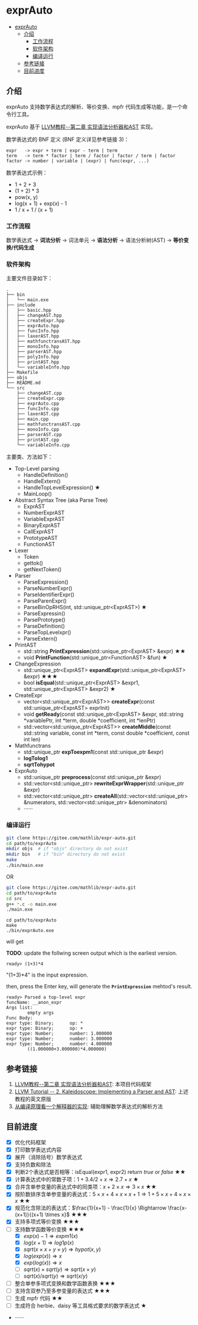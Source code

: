 # exprAuto

- [exprAuto](#exprauto)
  - [介绍](#介绍)
    - [工作流程](#工作流程)
    - [软件架构](#软件架构)
    - [编译运行](#编译运行)
  - [参考链接](#参考链接)
  - [目前进度](#目前进度)

## 介绍
exprAuto 支持数学表达式的解析、等价变换、mpfr 代码生成等功能，是一个命令行工具。

exprAuto 基于 [LLVM教程--第二章 实现语法分析器和AST](https://llvm-tutorial-cn.readthedocs.io/en/latest/chapter-2.html) 实现。

数学表达式的 BNF 定义 (BNF 定义详见参考链接 3)：

```
expr   -> expr + term | expr - term | term
term   -> term * factor | term / factor | factor / term | factor
factor -> number | variable | (expr) | func(expr, ...)
```

数学表达式示例：

* 1 + 2 + 3
* (1 + 2) * 3
* pow(x, y)
* log(x + 1) + exp(x) - 1
* 1 / x + 1 / (x + 1)

### 工作流程

数学表达式 -> **词法分析** -> 词法单元 -> **语法分析** -> 语法分析树(AST) -> **等价变换/代码生成**

### 软件架构

主要文件目录如下：
```
.
├── bin
│   └── main.exe
├── include
│   ├── basic.hpp
│   ├── changeAST.hpp
│   ├── createExpr.hpp
│   ├── exprAuto.hpp
│   ├── funcInfo.hpp
│   ├── laxerAST.hpp
│   ├── mathfunctransAST.hpp
│   ├── monoInfo.hpp
│   ├── parserAST.hpp
│   ├── polyInfo.hpp
│   ├── printAST.hpp
│   └── variableInfo.hpp
├── Makefile
├── objs
├── README.md
└── src
    ├── changeAST.cpp
    ├── createExpr.cpp
    ├── exprAuto.cpp
    ├── funcInfo.cpp
    ├── laxerAST.cpp
    ├── main.cpp
    ├── mathfunctransAST.cpp
    ├── monoInfo.cpp
    ├── parserAST.cpp
    ├── printAST.cpp
    └── variableInfo.cpp
```

主要类、方法如下：
- Top-Level parsing
  - HandleDefinition()
  - HandleExtern()
  - HandleTopLevelExpression() ★
  - MainLoop()
- Abstract Syntax Tree (aka Parse Tree)
  - ExprAST
  - NumberExprAST
  - VariableExprAST
  - BinaryExprAST
  - CallExprAST
  - PrototypeAST
  - FunctionAST
- Lexer
  - Token
  - gettok()
  - getNextToken()
- Parser
  - ParseExpression()
  - ParseNumberExpr()
  - ParseIdentifierExpr()
  - ParseParenExpr()
  - ParseBinOpRHS(int, std::unique_ptr\<ExprAST>) ★
  - ParseExpressin()
  - ParsePrototype()
  - ParseDefinition()
  - ParseTopLevelxpr()
  - ParseExtern()
- PrintAST
  - std::string **PrintExpression**(std::unique_ptr\<ExprAST> &expr)  ★★
  - void **PrintFunction**(std::unique_ptr\<FunctionAST> &fun) ★
- ChangeExpression
  - std::unique_ptr\<ExprAST> **expandExpr**(std::unique_ptr\<ExprAST> &expr) ★★★
  - bool **isEqual**(std::unique_ptr\<ExprAST> &expr1, std::unique_ptr\<ExprAST> &expr2) ★
- CreateExpr
  - vector<std::unique_ptr\<ExprAST>> **createExpr**(const std::unique_ptr\<ExprAST> exprInit)
  - void **getReady**(const std::unique_ptr\<ExprAST> &expr, std::string *variablePtr, int *term, double *coefficient, int *lenPtr)
  - std::vector<std::unique_ptr\<ExprAST>> **createMiddle**(const std::string variable, const int *term, const double *coefficient, const int len)
- Mathfunctrans
  - std::unique_ptr<ExprAST> **expToexpm1**(const std::unique_ptr<ExprAST> &expr)
  - **logTolog1**
  - **sqrtTohypot**
- ExprAuto
  - std::unique_ptr<ExprAST> **preprocess**(const std::unique_ptr<ExprAST> &expr)
  - std::vector<std::unique_ptr<ExprAST>> **rewriteExprWrapper**(std::unique_ptr<ExprAST> &expr)
  - std::vector<std::unique_ptr<ExprAST>> **createAll**(std::vector<std::unique_ptr<ExprAST>> &numerators, std::vector<std::unique_ptr<ExprAST>> &denominators)
  - ······


### 编译运行

```bash
git clone https://gitee.com/mathlib/expr-auto.git
cd path/to/exprAuto
mkdir objs  # if "objs" directory do not exist
mkdir bin   # if "bin" directory do not exist
make
./bin/main.exe
```

OR

```bash
git clone https://gitee.com/mathlib/expr-auto.git
cd path/to/exprAuto
cd src
g++ *.c -o main.exe
./main.exe
```

```
cd path/to/exprAuto
make
./bin/exprAuto.exe
```
will get

**TODO**: update the follwing screen output which is the earliest version.
```
ready> (1+3)*4
```

"(1+3)*4" is the input expression.

then, press the Enter key, will generate the **`PrintExpression`** mehtod's result.

```
ready> Parsed a top-level expr
funcName: __anon_expr
Args list:
        empty args
Func Body:
expr type: Binary;      op: *
expr type: Binary;      op: +
expr type: Number;      number: 1.000000
expr type: Number;      number: 3.000000
expr type: Number;      number: 4.000000
        ((1.000000+3.000000)*4.000000)
```

## 参考链接

1. [LLVM教程--第二章 实现语法分析器和AST](https://llvm-tutorial-cn.readthedocs.io/en/latest/chapter-2.html): 本项目代码框架
2. [LLVM Tutorial -- 2. Kaleidoscope: Implementing a Parser and AST](https://llvm.org/docs/tutorial/MyFirstLanguageFrontend/LangImpl02.html): 上述教程的英文原版
3. [从编译原理看一个解释器的实现](https://zhuanlan.zhihu.com/p/27450417): 辅助理解数学表达式的解析方法


## 目前进度

* [x] 优化代码框架
* [x] 打印数学表达式内容
* [x] 展开（消除括号）数学表达式
* [x] 支持负数和除法
* [x] 判断2个表达式是否相等：isEqual(expr1, expr2) return *true* or *false* ★★
* [x] 计算表达式中的常数子项：$1+3.4/2+x \Rightarrow 2.7 + x$ ★
* [x] 合并含单参变量的表达式中的同类项：$x+2 \times x \Rightarrow 3 \times x$ ★★
* [x] 按阶数排序含单参变量的表达式：$5 \times x + 4 \times x \times x + 1 \Rightarrow 1 + 5 \times x + 4 \times x \times x$ ★★
* [x] 规范化含除法的表达式：$\frac{1}{x+1} - \frac{1}{x} \Rightarrow \frac{x-(x+1)}{(x+1) \times x}$ ★★★
* [x] 支持多项式等价变换 ★★★
* [ ] 支持数学函数等价变换 ★★★
  * [x] $exp(x)-1 \Rightarrow expm1(x)$
  * [x] $log(x+1) \Rightarrow log1p(x)$
  * [x] $sqrt(x \times x + y \times y) \Rightarrow hypot(x, y)$
  * [x] $log(exp(x)) \Rightarrow x$
  * [x] $exp(log(x)) \Rightarrow x$
  * [ ] $sqrt(x) \times sqrt(y) \Rightarrow sqrt(x \times y)$
  * [ ] $sqrt(x) / sqrt(y) \Rightarrow sqrt(x / y)$
* [ ] 整合单参多项式变换和数学函数表换 ★★★
* [ ] 支持含双参乃至多参变量的表达式 ★★★
* [ ] 生成 mpfr 代码 ★★
* [ ] 生成符合 herbie、daisy 等工具格式要求的数学表达式 ★
* ······
